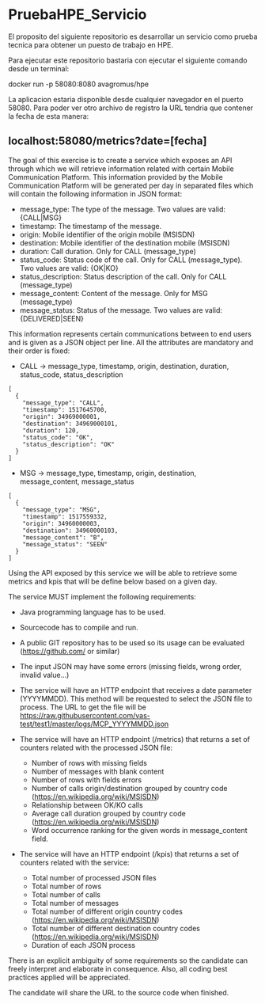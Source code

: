 # PruebaHPE_Servicio

El proposito del siguiente repositorio es desarrollar un servicio como prueba tecnica para obtener un puesto de trabajo en HPE.

Para ejecutar este repositorio bastaria con ejecutar el siguiente comando desde un terminal:

docker run -p 58080:8080 avagromus/hpe

La aplicacion estaria disponible desde cualquier navegador en el puerto 58080. Para poder ver otro archivo de registro la URL tendria que contener la fecha de esta manera:

localhost:58080/metrics?date=[fecha]
--------------------------------------------



The goal of this exercise is to create a service which exposes an API through which we will retrieve information related with certain Mobile Communication Platform. This information provided by the Mobile Communication Platform will be generated per day in separated files which will contain the following information in JSON format:

- message_type: The type of the message. Two values are valid: {CALL|MSG}
- timestamp: The timestamp of the message.
- origin: Mobile identifier of the origin mobile (MSISDN)
- destination: Mobile identifier of the destination mobile (MSISDN)
- duration: Call duration. Only for CALL (message_type)
- status_code: Status code of the call. Only for CALL (message_type). Two values are valid: {OK|KO}
- status_description: Status description of the call. Only for CALL (message_type)
- message_content: Content of the message. Only for MSG (message_type)
- message_status: Status of the message. Two values are valid: {DELIVERED|SEEN}

This information represents certain communications between to end users and is given as a JSON object per line. All the attributes are mandatory and their order is fixed:

- CALL -> message_type, timestamp, origin, destination, duration, status_code, status_description
```
[
  {
    "message_type": "CALL",
    "timestamp": 1517645700,
    "origin": 34969000001,
    "destination": 34969000101,
    "duration": 120,
    "status_code": "OK",
    "status_description": "OK"
  }
]
```
- MSG -> message_type, timestamp, origin, destination, message_content, message_status
```
[
  {
    "message_type": "MSG",
    "timestamp": 1517559332,
    "origin": 34960000003,
    "destination": 34960000103,
    "message_content": "B",
    "message_status": "SEEN"
  }
]
```

Using the API exposed by this service we will be able to retrieve some metrics and kpis that will be define below based on a given day.

The service MUST implement the following requirements:
- Java programming language has to be used.
- Sourcecode has to compile and run.
- A public GIT repository has to be used so its usage can be evaluated (https://github.com/ or similar)
- The input JSON may have some errors (missing fields, wrong order, invalid value...)
- The service will have an HTTP endpoint that receives a date parameter (YYYYMMDD). This method will be requested to select the JSON file to process. The URL to get the file will be https://raw.githubusercontent.com/vas-test/test1/master/logs/MCP_YYYYMMDD.json
- The service will have an HTTP endpoint (/metrics) that returns a set of counters related with the processed JSON file:
  -	Number of rows with missing fields
  -	Number of messages with blank content
  -	Number of rows with fields errors
  -	Number of calls origin/destination grouped by country code (https://en.wikipedia.org/wiki/MSISDN)
  -	Relationship between OK/KO calls
  -	Average call duration grouped by country code (https://en.wikipedia.org/wiki/MSISDN)
  -	Word occurrence ranking for the given words in message_content field.

- The service will have an HTTP endpoint (/kpis) that returns a set of counters related with the service:
  - Total number of processed JSON files
  -	Total number of rows
  -	Total number of calls
  -	Total number of messages  
  -	Total number of different origin country codes (https://en.wikipedia.org/wiki/MSISDN)
  -	Total number of different destination country codes (https://en.wikipedia.org/wiki/MSISDN)
  - Duration of each JSON process

There is an explicit ambiguity of some requirements so the candidate can freely interpret and elaborate in consequence. Also, all coding best practices applied will be appreciated.

The candidate will share the URL to the source code when finished.
